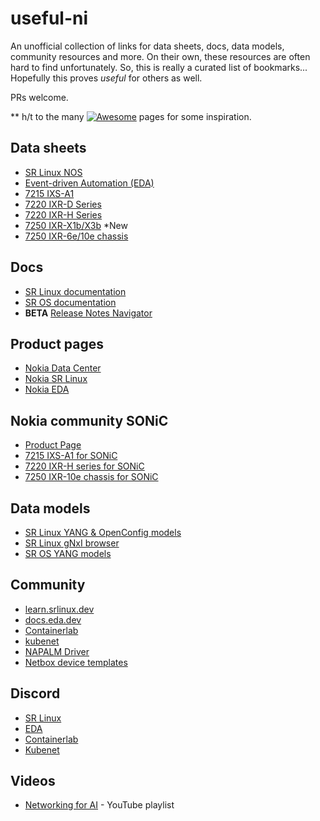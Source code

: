 # useful-ni

An unofficial collection of links for data sheets, docs, data models, community resources and more. On their own, these resources are often hard to find unfortunately. So, this is really a curated list of bookmarks... Hopefully this proves _useful_ for others as well.

PRs welcome.

\*\* h/t to the many [![Awesome](https://awesome.re/badge.svg)](https://awesome.re) pages for some inspiration.

## Data sheets

- [SR Linux NOS](https://onestore.nokia.com/asset/i/207598)
- [Event-driven Automation (EDA)](https://onestore.nokia.com/asset/i/214223)
- [7215 IXS-A1](https://onestore.nokia.com/asset/i/214158)
- [7220 IXR-D Series](https://onestore.nokia.com/asset/i/207599)
- [7220 IXR-H Series](https://onestore.nokia.com/asset/i/210990)
- [7250 IXR-X1b/X3b](https://onestore.nokia.com/asset/i/214173) \*New
- [7250 IXR-6e/10e chassis](https://onestore.nokia.com/asset/i/212673)

## Docs

- [SR Linux documentation](https://documentation.nokia.com/srlinux/)
- [SR OS documentation](https://documentation.nokia.com/sr/)
- **BETA** [Release Notes Navigator](https://documentation.nokia.com/rn-navigator/products/)

## Product pages

- [Nokia Data Center](https://www.nokia.com/networks/data-center/)
- [Nokia SR Linux](https://www.nokia.com/networks/ip-networks/service-router-linux-NOS/)
- [Nokia EDA](https://www.nokia.com/data-center-networks/data-center-fabric/event-driven-automation/)

## Nokia community SONiC

- [Product Page](https://www.nokia.com/data-center-networks/sonic/)
- [7215 IXS-A1 for SONiC](https://onestore.nokia.com/asset/i/214434)
- [7220 IXR-H series for SONiC](https://onestore.nokia.com/asset/i/214442)
- [7250 IXR-10e chassis for SONiC](https://onestore.nokia.com/asset/i/214433)

## Data models

- [SR Linux YANG & OpenConfig models](https://yang.srlinux.dev/)
- [SR Linux gNxI browser](https://gnxi.srlinux.dev/)
- [SR OS YANG models](https://github.com/nokia/7x50_YangModels/tree/master)

## Community

- [learn.srlinux.dev](https://learn.srlinux.dev/)
- [docs.eda.dev](https://docs.eda.dev/)
- [Containerlab](https://containerlab.dev/)
- [kubenet](https://learn.kubenet.dev/)
- [NAPALM Driver](https://github.com/napalm-automation-community/napalm-srlinux)
- [Netbox device templates](https://github.com/netbox-community/devicetype-library/tree/master/device-types/Nokia)

## Discord

- [SR Linux](https://discord.gg/tZvgjQ6PZf)
- [EDA](https://eda.dev/discord)
- [Containerlab](https://discord.gg/vAyddtaEV9)
- [Kubenet](https://discord.gg/fH35bmcTU9)

## Videos

- [Networking for AI](https://www.youtube.com/playlist?list=PLgKNvl454Bxd2szz9ZEyAvjGTdwF5_aW4) - YouTube playlist
